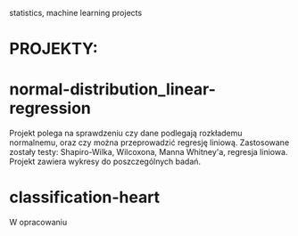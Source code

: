 statistics, machine learning projects
# PROJEKTY:

# normal-distribution_linear-regression
Projekt polega na sprawdzeniu czy dane podlegają rozkłademu normalnemu, oraz czy można przeprowadzić regresję liniową.
Zastosowane zostały testy: Shapiro-Wilka, Wilcoxona, Manna Whitney'a, regresja liniowa.
Projekt zawiera wykresy do poszczególnych badań.

# classification-heart
W opracowaniu
  
